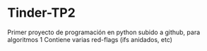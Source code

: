 # Tinder-TP2
Primer proyecto de programación en python subido a github, para algoritmos 1
Contiene varias red-flags (ifs anidados, etc)
